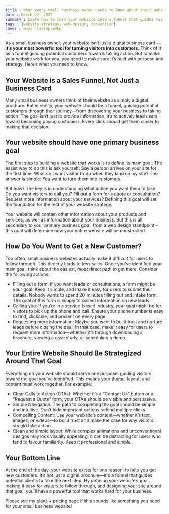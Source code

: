 ```yaml
---
title : What every small business owner needs to know about their website
date : March 22, 2025
summary : Learn how to turn your website into a funnel that guides visitors toward becoming new customers
tags : [website-strategy, web-design, conversion]
cover : woman-laptop.webp
---
```


As a small business owner, your website isn’t just a digital business card — **it’s your most powerful tool for turning visitors into customers**. Think of it as a funnel guiding potential customers towards taking action. But to make your website work for you, you need to make sure it’s built with purpose and strategy. Here’s what you need to know.

## Your Website is a Sales Funnel, Not Just a Business Card
Many small business owners think of their website as simply a digital brochure. But in reality, your website should be a funnel, guiding potential customers through their journey—from discovering your business to taking action. The goal isn’t just to provide information, it’s to actively lead users toward becoming paying customers. Every click should get them closer to making that decision.

## Your website should have one primary business goal
The first step to building a website that works is to define its main goal. The easist way to do this is ask yourself: Say a person arrives on your site for the first time. What do I want visitor to do when they land on my site? The answer is simple: You want to turn them into customers.

But how? The key is in understanding what action you want them to take. Do you want visitors to call you? Fill out a form for a quote or consultation? Request more information about your services? Defining this goal will set the foundation for the rest of your website strategy.

Your website will contain other information about your products and services, as well as information about your business. But this is all secondary to your primary business goal, from a web design standpoint - this goal will determine how your entire website will be constructed.

## How Do You Want to Get a New Customer?
Too often, small business websites actually make it difficult for users to follow through. This directly leads to less sales. Once you’ve identified your main goal, think about the easiest, most direct path to get there. Consider the following actions:

- Filling out a form: If you want leads or consultations, a form might be your goal. Keep it simple, and make it easy for users to submit their details. Nobody wants to spend 20 minutes filling out and intake form. The goal of this form is simply to collect information on new leads.
- Calling you: If you’re in a service-based industry, your goal might be for visitors to pick up the phone and call. Ensure your phone number is easy to find, clickable, and present on every page.
- Requesting more information: Maybe you want to build trust and nurture leads before closing the deal. In that case, make it easy for users to request more information—whether it’s through downloading a brochure, viewing a case study, or scheduling a demo.

## Your Entire Website Should Be Strategized Around That Goal
Everything on your website should serve one purpose: guiding visitors toward the goal you’ve identified. This means your [theme](/articles/small-business-website-theme), layout, and content must work together. For example:

- Clear Calls to Action (CTAs): Whether it’s a “Contact Us” button or a “Request a Quote” form, your CTAs should be visible and persuasive.
- Simple Navigation: The path to completing the goal should be simple and intuitive. Don’t hide important actions behind multiple clicks.
- Compelling Content: Use your website’s content—whether it’s text, images, or videos—to build trust and make the case for why visitors should take action.
- Clean and simple layout: While complex animations and unconventional designs may look visually appealing, it can be distracting for users who tend to favour familiarity. Keep it professional and simple.

## Your Bottom Line
At the end of the day, your website exists for one reason: to help you get new customers. It’s not just a digital brochure—it's a funnel that guides potential clients to take the next step. By defining your website’s goal, making it easy for visitors to follow through, and designing your site around that goal, you’ll have a powerful tool that works hard for your business.

Please see my [plans + pricing page](/plans) if this sounds like something you need for your small business website!